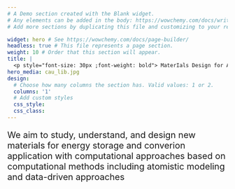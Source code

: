 ```yaml
---
# A Demo section created with the Blank widget.
# Any elements can be added in the body: https://wowchemy.com/docs/writing-markdown-latex/
# Add more sections by duplicating this file and customizing to your requirements.

widget: hero # See https://wowchemy.com/docs/page-builder/
headless: true # This file represents a page section.
weight: 10 # Order that this section will appear.
title: |
  <p style="font-size: 30px ;font-weight: bold"> MaterIals Design for Advanced energy Solutions (MIDAS) Lab</p>
hero_media: cau_lib.jpg
design:
  # Choose how many columns the section has. Valid values: 1 or 2.
  columns: '1'
  # Add custom styles
  css_style:
  css_class:
---
```


<p style="font-size: 20px">We aim to study, understand, and design new materials for energy storage and converion application with computational approaches based on computational methods including atomistic modeling and data-driven approaches</p>



